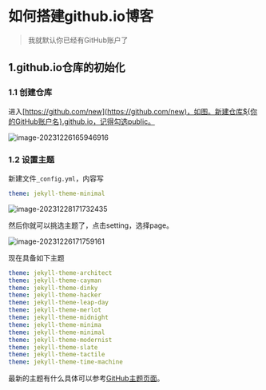 # 如何搭建github.io博客

> 我就默认你已经有GitHub账户了

## 1.github.io仓库的初始化

### 1.1 创建仓库

进入[https://github.com/new](https://github.com/new)，如图。新建仓库${你的GitHub账户名}.github.io，记得勾选public。

![image-20231226165946916](https://gitee.com/PerCheung/fortypora/raw/master/img/202312261659154.png)

### 1.2 设置主题

新建文件`_config.yml`，内容写

```yaml
theme: jekyll-theme-minimal
```

![image-20231228171732435](https://gitee.com/PerCheung/fortypora/raw/master/img/202312281718289.png)

然后你就可以挑选主题了，点击setting，选择page。

![image-20231226171759161](https://gitee.com/PerCheung/fortypora/raw/master/img/202312261717280.png)

现在具备如下主题

```yaml
theme: jekyll-theme-architect
theme: jekyll-theme-cayman
theme: jekyll-theme-dinky
theme: jekyll-theme-hacker
theme: jekyll-theme-leap-day
theme: jekyll-theme-merlot
theme: jekyll-theme-midnight
theme: jekyll-theme-minima
theme: jekyll-theme-minimal
theme: jekyll-theme-modernist
theme: jekyll-theme-slate
theme: jekyll-theme-tactile
theme: jekyll-theme-time-machine
```

最新的主题有什么具体可以参考[GitHub主题页面](https://pages.github.com/themes/)。